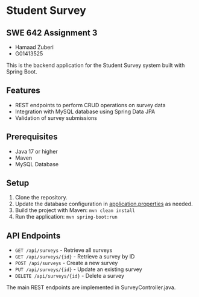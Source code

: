# Student Survey

## SWE 642 Assignment 3

- Hamaad Zuberi
- G01413525

This is the backend application for the Student Survey system built with Spring Boot.

## Features

- REST endpoints to perform CRUD operations on survey data  
- Integration with MySQL database using Spring Data JPA  
- Validation of survey submissions  

## Prerequisites

- Java 17 or higher  
- Maven  
- MySQL Database

## Setup

1. Clone the repository.
2. Update the database configuration in [application.properties](src/main/resources/application.properties) as needed.
3. Build the project with Maven: `mvn clean install`
4. Run the application: `mvn spring-boot:run`

## API Endpoints

- `GET /api/surveys` - Retrieve all surveys
- `GET /api/surveys/{id}` - Retrieve a survey by ID
- `POST /api/surveys` - Create a new survey
- `PUT /api/surveys/{id}` - Update an existing survey
- `DELETE /api/surveys/{id}` - Delete a survey

The main REST endpoints are implemented in SurveyController.java.
